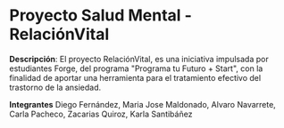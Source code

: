 # Proyecto Salud Mental - RelaciónVital

**Descripción**:
  El proyecto RelaciónVital, es una iniciativa impulsada por estudiantes Forge, del programa "Programa tu Futuro + Start", 
  con la finalidad de aportar una herramienta para el tratamiento efectivo del trastorno de la ansiedad.
  
  **Integrantes**
  Diego Fernández,
  Maria Jose Maldonado,
  Alvaro Navarrete,
  Carla Pacheco,
  Zacarias Quiroz,
  Karla Santibáñez
